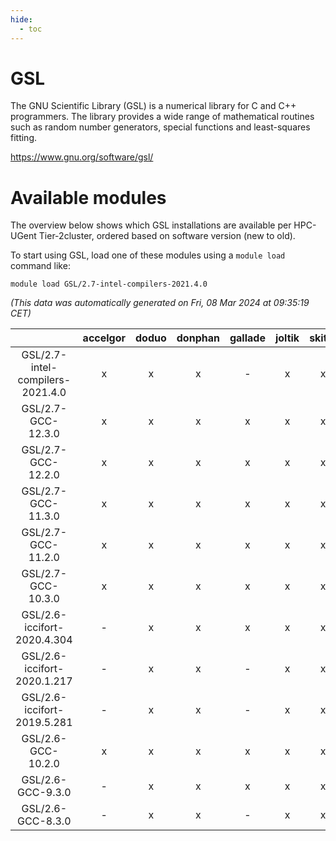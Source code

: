 ```yaml
---
hide:
  - toc
---
```


GSL
===


The GNU Scientific Library (GSL) is a numerical library for C and C++ programmers. The library provides a wide range of mathematical routines such as random number generators, special functions and least-squares fitting.

https://www.gnu.org/software/gsl/
# Available modules


The overview below shows which GSL installations are available per HPC-UGent Tier-2cluster, ordered based on software version (new to old).

To start using GSL, load one of these modules using a `module load` command like:

```shell
module load GSL/2.7-intel-compilers-2021.4.0
```

*(This data was automatically generated on Fri, 08 Mar 2024 at 09:35:19 CET)*  

| |accelgor|doduo|donphan|gallade|joltik|skitty|
| :---: | :---: | :---: | :---: | :---: | :---: | :---: |
|GSL/2.7-intel-compilers-2021.4.0|x|x|x|-|x|x|
|GSL/2.7-GCC-12.3.0|x|x|x|x|x|x|
|GSL/2.7-GCC-12.2.0|x|x|x|x|x|x|
|GSL/2.7-GCC-11.3.0|x|x|x|x|x|x|
|GSL/2.7-GCC-11.2.0|x|x|x|x|x|x|
|GSL/2.7-GCC-10.3.0|x|x|x|x|x|x|
|GSL/2.6-iccifort-2020.4.304|-|x|x|x|x|x|
|GSL/2.6-iccifort-2020.1.217|-|x|x|-|x|x|
|GSL/2.6-iccifort-2019.5.281|-|x|x|-|x|x|
|GSL/2.6-GCC-10.2.0|x|x|x|x|x|x|
|GSL/2.6-GCC-9.3.0|-|x|x|x|x|x|
|GSL/2.6-GCC-8.3.0|-|x|x|-|x|x|

